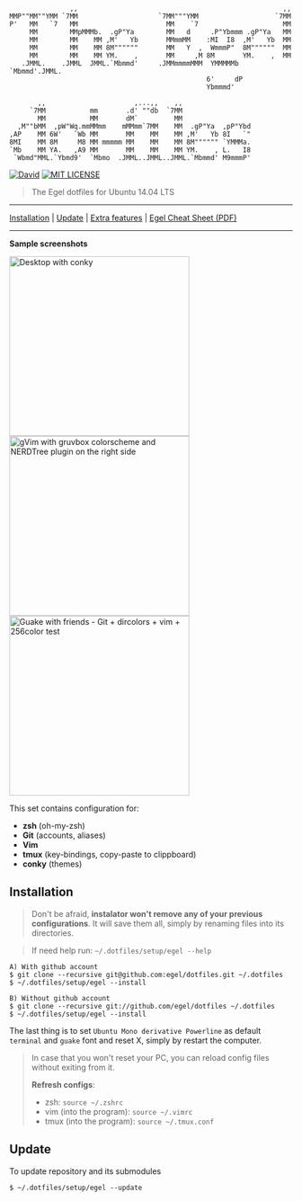                    ,,                                                   ,,
    MMP""MM""YMM `7MM                    `7MM"""YMM                   `7MM
    P'   MM   `7   MM                      MM    `7                     MM
         MM        MMpMMMb.  .gP"Ya        MM   d     .P"Ybmmm .gP"Ya   MM
         MM        MM    MM ,M'   Yb       MMmmMM    :MI  I8  ,M'   Yb  MM
         MM        MM    MM 8M""""""       MM   Y  ,  WmmmP"  8M""""""  MM
         MM        MM    MM YM.    ,       MM     ,M 8M       YM.    ,  MM
       .JMML.    .JMML  JMML.`Mbmmd'     .JMMmmmmMMM  YMMMMMb  `Mbmmd'.JMML.
                                                     6'     dP
                                                     Ybmmmd'

           ,,                      ,...,,    ,,
         `7MM           mm       .d' ""db  `7MM
           MM           MM       dM`         MM
      ,M""bMM  ,pW"Wq.mmMMmm    mMMmm`7MM    MM  .gP"Ya  ,pP"Ybd
    ,AP    MM 6W'   `Wb MM       MM    MM    MM ,M'   Yb 8I   `"
    8MI    MM 8M     M8 MM mmmmm MM    MM    MM 8M"""""" `YMMMa.
    `Mb    MM YA.   ,A9 MM       MM    MM    MM YM.    , L.   I8
     `Wbmd"MML.`Ybmd9'  `Mbmo  .JMML..JMML..JMML.`Mbmmd' M9mmmP'


[![David](https://img.shields.io/david/strongloop/express.svg?style=flat-square)]()
[![MIT LICENSE](http://img.shields.io/badge/license-MIT-yellowgreen.svg?style=flat-square)](https://github.com/egel/dotfiles/blob/master/LICENSE)


> The Egel dotfiles for Ubuntu 14.04 LTS

* * *
[Installation](#installation) | [Update](#update) | [Extra features](#extra-features) | [Egel Cheat Sheet (PDF)](http://bit.ly/1wqcChS)
* * *


**Sample screenshots**

<img src="http://i.imgur.com/hwi7ia0.png" title="Desktop with conky" width="320" />
<img src="http://i.imgur.com/4l1A7rP.png" title="gVim with gruvbox colorscheme and NERDTree plugin on the right side" width="320" />
<img src="http://i.imgur.com/Z48dPBU.png" title="Guake with friends - Git + dircolors + vim + 256color test" width="320" />

This set contains configuration for:

  - **zsh** (oh-my-zsh)
  - **Git** (accounts, aliases)
  - **Vim**
  - **tmux** (key-bindings, copy-paste to clippboard)
  - **conky** (themes)


## Installation
> Don't be afraid, **instalator won't remove any of your previous configurations**. It will save them all, simply by renaming files into its directories.

> If need help run: `~/.dotfiles/setup/egel --help`

    A) With github account
    $ git clone --recursive git@github.com:egel/dotfiles.git ~/.dotfiles
    $ ~/.dotfiles/setup/egel --install

    B) Without github account
    $ git clone --recursive git://github.com/egel/dotfiles ~/.dotfiles
    $ ~/.dotfiles/setup/egel --install

The last thing is to set `Ubuntu Mono derivative Powerline` as default `terminal` and `guake` font and reset X, simply by restart the computer.

> In case that you won't reset your PC, you can reload config files without exiting from it.
>
> **Refresh configs**:
> - zsh: `source ~/.zshrc`
> - vim (into the program): `source ~/.vimrc`
> - tmux (into the program): `source ~/.tmux.conf`


## Update
To update repository and its submodules

    $ ~/.dotfiles/setup/egel --update


 [powerline-install-webpage]: https://powerline.readthedocs.org/en/latest/installation/linux.html#font-installation
 [.vim/bundle]: https://github.com/egel/dot-files/tree/master/.vim/bundle
 [.gitconfig]: https://github.com/egel/dot-files/blob/master/.gitconfig
